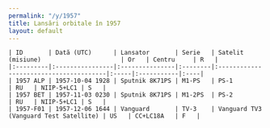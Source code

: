 ```yaml
---
permalink: "/y/1957"
title: Lansări orbitale în 1957
layout: default
---
```


    | ID       | Dată (UTC)      | Lansator       | Serie   | Satelit (misiune)                      | Or   | Centru     | R   |
    |:---------|:----------------|:---------------|:--------|:---------------------------------------|:-----|:-----------|:----|
    | 1957 ALP | 1957-10-04 1928 | Sputnik 8K71PS | M1-PS   | PS-1                                   | RU   | NIIP-5+LC1 | S   |
    | 1957 BET | 1957-11-03 0230 | Sputnik 8K71PS | M1-2PS  | PS-2                                   | RU   | NIIP-5+LC1 | S   |
    | 1957-F01 | 1957-12-06 1644 | Vanguard       | TV-3    | Vanguard TV3 (Vanguard Test Satellite) | US   | CC+LC18A   | F   |

